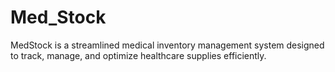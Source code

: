 # Med_Stock
MedStock is a streamlined medical inventory management system designed to track, manage, and optimize healthcare supplies efficiently.
